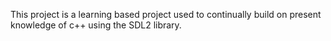 This project is a learning based project used to continually build on present
knowledge of c++ using the SDL2 library.
